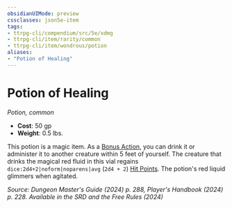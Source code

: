 ```yaml
---
obsidianUIMode: preview
cssclasses: json5e-item
tags:
- ttrpg-cli/compendium/src/5e/xdmg
- ttrpg-cli/item/rarity/common
- ttrpg-cli/item/wondrous/potion
aliases: 
- "Potion of Healing"
---
```

# Potion of Healing
*Potion, common*  


- **Cost**: 50 gp
- **Weight**: 0.5 lbs.

This potion is a magic item. As a [Bonus Action](Інструменти%20ДМ/CLI/rules/variant-rules/bonus-action-xphb.md), you can drink it or administer it to another creature within 5 feet of yourself. The creature that drinks the magical red fluid in this vial regains `dice:2d4+2|noform|noparens|avg` (`2d4 + 2`) [Hit Points](Інструменти%20ДМ/CLI/rules/variant-rules/hit-points-xphb.md). The potion's red liquid glimmers when agitated.

*Source: Dungeon Master's Guide (2024) p. 288, Player's Handbook (2024) p. 228. Available in the <span title='Systems Reference Document (5.2)'>SRD</span> and the Free Rules (2024)*